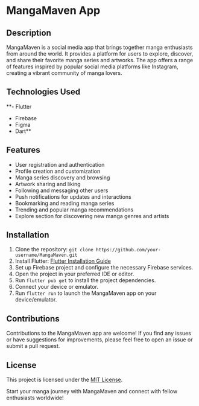 # MangaMaven App

## Description
MangaMaven is a social media app that brings together manga enthusiasts from around the world. It provides a platform for users to explore, discover, and share their favorite manga series and artworks. The app offers a range of features inspired by popular social media platforms like Instagram, creating a vibrant community of manga lovers.

## Technologies Used
**- Flutter
- Firebase
- Figma
- Dart**

## Features
- User registration and authentication
- Profile creation and customization
- Manga series discovery and browsing
- Artwork sharing and liking
- Following and messaging other users
- Push notifications for updates and interactions
- Bookmarking and reading manga series
- Trending and popular manga recommendations
- Explore section for discovering new manga genres and artists

## Installation
1. Clone the repository: `git clone https://github.com/your-username/MangaMaven.git`
2. Install Flutter: [Flutter Installation Guide](https://flutter.dev/docs/get-started/install)
3. Set up Firebase project and configure the necessary Firebase services.
4. Open the project in your preferred IDE or editor.
5. Run `flutter pub get` to install the project dependencies.
6. Connect your device or emulator.
7. Run `flutter run` to launch the MangaMaven app on your device/emulator.

## Contributions
Contributions to the MangaMaven app are welcome! If you find any issues or have suggestions for improvements, please feel free to open an issue or submit a pull request.

## License
This project is licensed under the [MIT License](https://opensource.org/licenses/MIT).

Start your manga journey with MangaMaven and connect with fellow enthusiasts worldwide!
